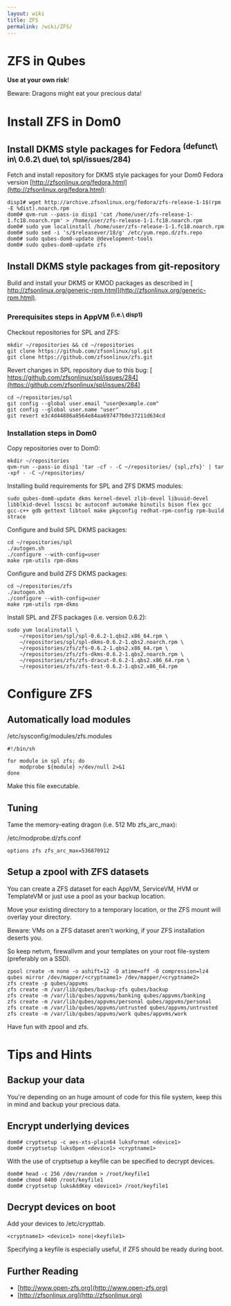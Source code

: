 ```yaml
---
layout: wiki
title: ZFS
permalink: /wiki/ZFS/
---
```


ZFS in Qubes
============

**Use at your own risk**!

Beware: Dragons might eat your precious data!

Install ZFS in Dom0
===================

Install DKMS style packages for Fedora <sup>(defunct\\ in\\ 0.6.2\\ due\\ to\\ spl/issues/284)</sup>
----------------------------------------------------------------------------------------------------

Fetch and install repository for DKMS style packages for your Dom0 Fedora version [​http://zfsonlinux.org/fedora.html](http://zfsonlinux.org/fedora.html):

``` {.wiki}
disp1# wget http://archive.zfsonlinux.org/fedora/zfs-release-1-1$(rpm -E %dist).noarch.rpm
dom0# qvm-run --pass-io disp1 'cat /home/user/zfs-release-1-1.fc18.noarch.rpm' > /home/user/zfs-release-1-1.fc18.noarch.rpm
dom0# sudo yum localinstall /home/user/zfs-release-1-1.fc18.noarch.rpm
dom0# sudo sed -i 's/$releasever/18/g' /etc/yum.repo.d/zfs.repo
dom0# sudo qubes-dom0-update @development-tools
dom0# sudo qubes-dom0-update zfs
```

Install DKMS style packages from git-repository
-----------------------------------------------

Build and install your DKMS or KMOD packages as described in [​http://zfsonlinux.org/generic-rpm.html](http://zfsonlinux.org/generic-rpm.html).

### Prerequisites steps in AppVM <sup>(i.e.\\ disp1)</sup>

Checkout repositories for SPL and ZFS:

``` {.wiki}
mkdir ~/repositories && cd ~/repositories
git clone https://github.com/zfsonlinux/spl.git
git clone https://github.com/zfsonlinux/zfs.git
```

Revert changes in SPL repository due to this bug: [​https://github.com/zfsonlinux/spl/issues/284](https://github.com/zfsonlinux/spl/issues/284)

``` {.wiki}
cd ~/repositories/spl
git config --global user.email "user@example.com"
git config --global user.name "user"
git revert e3c4d44886a8564e84aa697477b0e37211d634cd
```

### Installation steps in Dom0

Copy repositories over to Dom0:

``` {.wiki}
mkdir ~/repositories
qvm-run --pass-io disp1 'tar -cf - -C ~/repositories/ {spl,zfs}' | tar -xpf - -C ~/repositories/
```

Installing build requirements for SPL and ZFS DKMS modules:

``` {.wiki}
sudo qubes-dom0-update dkms kernel-devel zlib-devel libuuid-devel libblkid-devel lsscsi bc autoconf automake binutils bison flex gcc gcc-c++ gdb gettext libtool make pkgconfig redhat-rpm-config rpm-build strace 
```

Configure and build SPL DKMS packages:

``` {.wiki}
cd ~/repositories/spl
./autogen.sh
./configure --with-config=user
make rpm-utils rpm-dkms
```

Configure and build ZFS DKMS packages:

``` {.wiki}
cd ~/repositories/zfs
./autogen.sh
./configure --with-config=user
make rpm-utils rpm-dkms
```

Install SPL and ZFS packages (i.e. version 0.6.2):

``` {.wiki}
sudo yum localinstall \
    ~/repositories/spl/spl-0.6.2-1.qbs2.x86_64.rpm \
    ~/repositories/spl/spl-dkms-0.6.2-1.qbs2.noarch.rpm \
    ~/repositories/zfs/zfs-0.6.2-1.qbs2.x86_64.rpm \
    ~/repositories/zfs/zfs-dkms-0.6.2-1.qbs2.noarch.rpm \
    ~/repositories/zfs/zfs-dracut-0.6.2-1.qbs2.x86_64.rpm \
    ~/repositories/zfs/zfs-test-0.6.2-1.qbs2.x86_64.rpm
```

Configure ZFS
=============

Automatically load modules
--------------------------

/etc/sysconfig/modules/zfs.modules

``` {.wiki}
#!/bin/sh

for module in spl zfs; do
    modprobe ${module} >/dev/null 2>&1
done
```

Make this file executable.

Tuning
------

Tame the memory-eating dragon (i.e. 512 Mb zfs\_arc\_max):

/etc/modprobe.d/zfs.conf

``` {.wiki}
options zfs zfs_arc_max=536870912
```

Setup a zpool with ZFS datasets
-------------------------------

You can create a ZFS dataset for each AppVM, ServiceVM, HVM or TemplateVM or just use a pool as your backup location.

Move your existing directory to a temporary location, or the ZFS mount will overlay your directory.

Beware: VMs on a ZFS dataset aren't working, if your ZFS installation deserts you.

So keep netvm, firewallvm and your templates on your root file-system (preferably on a SSD).

``` {.wiki}
zpool create -m none -o ashift=12 -O atime=off -O compression=lz4 qubes mirror /dev/mapper/<cryptname1> /dev/mapper/<cryptname2>
zfs create -p qubes/appvms
zfs create -m /var/lib/qubes/backup-zfs qubes/backup
zfs create -m /var/lib/qubes/appvms/banking qubes/appvms/banking
zfs create -m /var/lib/qubes/appvms/personal qubes/appvms/personal
zfs create -m /var/lib/qubes/appvms/untrusted qubes/appvms/untrusted
zfs create -m /var/lib/qubes/appvms/work qubes/appvms/work
```

Have fun with zpool and zfs.

Tips and Hints
==============

Backup your data
----------------

You're depending on an huge amount of code for this file system, keep this in mind and backup your precious data.

Encrypt underlying devices
--------------------------

``` {.wiki}
dom0# cryptsetup -c aes-xts-plain64 luksFormat <device1>
dom0# cryptsetup luksOpen <device1> <cryptname1>
```

With the use of cryptsetup a keyfile can be specified to decrypt devices.

``` {.wiki}
dom0# head -c 256 /dev/random > /root/keyfile1
dom0# chmod 0400 /root/keyfile1
dom0# cryptsetup luksAddKey <device1> /root/keyfile1
```

Decrypt devices on boot
-----------------------

Add your devices to /etc/crypttab.

``` {.wiki}
<cryptname1> <device1> none|<keyfile1>
```

Specifying a keyfile is especially useful, if ZFS should be ready during boot.

Further Reading
---------------

-   [​http://www.open-zfs.org](http://www.open-zfs.org)
-   [​http://zfsonlinux.org](http://zfsonlinux.org)


